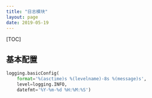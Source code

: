 ```yaml
---
title: "日志模块"
layout: page
date: 2019-05-19
---
```


[TOC]


## 基本配置

```python
logging.basicConfig(
    format='%(asctime)s %(levelname)-8s %(message)s',
    level=logging.INFO,
    datefmt='%Y-%m-%d %H:%M:%S')
```
